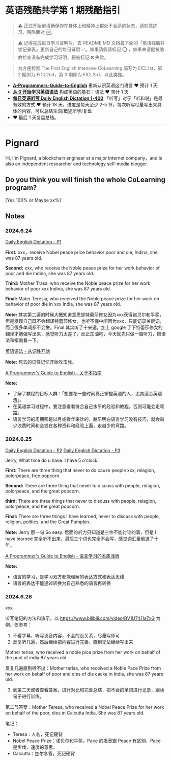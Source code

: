 # 英语残酷共学第 1 期残酷指引

> ⚠️ 正式开始前请确保你在身体上和精神上都处于合适的状态，请刻意练习，残酷面对 🆒。

> ⚠️ 记得完成每日学习证明后，去 README.MD 文档最下面的「英语残酷共学记录表」更新自己的每日证明 ✅。如果请假请标记 ⭕️ ，如果未请假被助教检查没有完成学习证明，将被标记 ❌ 失败。

> 为方便检索 The First English Intensive CoLearning 简写为 EICL1st，第 2 期即为 EICL2nd，第 3 期即为 EICL3rd，以此类推。

- [**A-Programmers-Guide-to-English**](https://github.com/yujiangshui/A-Programmers-Guide-to-English) 重新认识英语这门语言 ❤️ 预计 1 天
- [**从 0 开始学习英语语法**](https://hzpt-inet-club.github.io/english-note/) 构成英语的基石：语法 ❤️ 预计 1 天
- [**每日英语听写 Daily English Dictation 1-400**](https://www.bilibili.com/video/BV1U7411a7xG?p=3&vd_source=bc0666711d2280c24d54945ab9c11146) 「听写」对于「听和说」是最有效的方式 ❤️ 预计 18 天，进度是每天至少 2-5 节，每次听写尽量写出来具体的内容，可以总结生词/概述所学/复盘
- ❤️ 最后 1 天复盘总结。

---

# Pignard
Hi, I'm Pignard, a blockchain engineer at a major Internet company，and is also an independent researcher and technology self-media blogger.

## Do you think you will finish the whole CoLearning program?
[Yes 100% or Maybe xx%]

## Notes
### 2024.6.24
[Daily English Dictation - P1](https://www.bilibili.com/video/BV1U7411a7xG?p=1)

**First:**
xxx，receive Nobel peace price behavior poor and die, Indina, she was 87 years old.

**Second:**
xxx, who receive the Noble peace prize for her work behavior of poor and die Indina, she was 87 years old.

**Third:**
Mother Trasa, who receive the Noble peace prize for her work behavior of poor xxx Indina, she was 87 years old.

**Final:**
Mater Teresia, who received the Noble peace prize for her work on behavior of poor die in xxx India, she was 87 years old.

**Note:**
其实第二遍的时候大概知道意思是特蕾莎修女因为xxx获得诺贝尔和平奖，但是发现自己既不会翻译特蕾莎修女，也听不懂中间因为xxx，只能记录关键词，而且很多单词都不会拼。Final 其实听了十来遍，加上 google 了下特蕾莎修女的翻译才勉强写出来，感觉听力太差了，反正加油吧，今天就先只做一篇听力，把语法和指南看一下。

[英语语法 - 从词性开始](https://hzpt-inet-club.github.io/english-note/guide/grammar.html)

**Note:**
死去的词性记忆开始攻击我。

[A Programmer's Guide to English - 关于本指南](https://a-programmers-guide-to-english.harryyu.me/)

**Note:**

- 了解了教程的目标人群：「想要花一些时间真正掌握英语的人，尤其适合英语渣」。
- 在英语学习过程中，要注意查看符合自己水平的经验和教程，否则可能会走弯路。
- 语言学习的周期都是以月或者年来计的，越早明白语言学习没有技巧，就会越少浪费时间和金钱在各种资料和经验上面，走越少的弯路。

### 2024.6.25

[Daily English Dictation - P2](https://www.bilibili.com/video/BV1U7411a7xG?p=2)
[Daily English Dictation - P3](https://www.bilibili.com/video/BV1U7411a7xG?p=3)

Jerry, What time do u have. I have 5 o'clock.

**First:**
There are three thing that never to do cause people xxx, relagion, polorpeace, free popcorn.

**Second:**
There are three thing that never to discuss with people, relagion, polorpeace, and the great popcorn.

**third:**
There are three things that never to discuss with people, relagion, polorpeace, and the great popcorn.

**Final:**
There are three things I have learned, never to discuss with people, religion, polities, and the Great Pumpkin.

**Note:**
Jerry 那一句 So easy. 后面的听力只知道是三件不能讨论的事，但是 I have learned 完全听不出来，最后三个词也完全不会写，感觉词汇量倒退了十年。

[A Programmer's Guide to English - 语言学习的本质浅析](https://a-programmers-guide-to-english.harryyu.me/essence/)

**Note:**

- 语言的学习，是学习双方都能理解的表达方式和表达思维 
- 语言的表达不能通过转换为自己熟悉的语言再转换

### 2024.6.26
xxx


听写笔记的方法和演示，以 https://www.bilibili.com/video/BV1U7411a7xG 为例，仅参考：

1. 不看字幕，听写发音内容，不会的没关系，尽量写即可
2. 反复听几遍，然后继续把内容进行完善，直到无法继续写出来

Mother terisa, who received a noble pice prize from her work on behalf of the pool of india 87 years old.

反复几遍直到听不出：Mother terisa, who received a Noble Pace Prize from her work on behalf of poor and dies of dia cacke in India, she was 87 years old.

3. 到第二天或者查看答案，进行对比和完善总结，把不会的单词进行记录，跟读句子进行训练。

第二节答案：Mother Teresa, who received a Nobel Peace Prize for her work on behalf of the poor, dies in Calcutta India. She was 87 years old.

笔记：

- Teresa：人名，死记硬背
- Nobel Peace Prize：诺贝尔和平奖。Pace 的发音跟 Peace 有区别，Pace 是步伐、速度的意思。
- Calcutta：加尔各答，死记硬背

